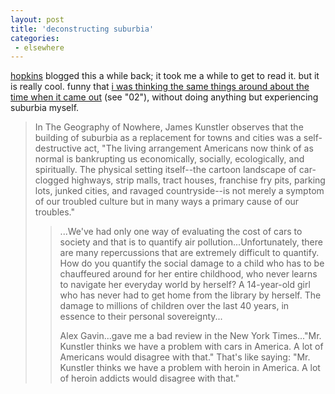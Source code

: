 ```yaml
---
layout: post
title: 'deconstructing suburbia'
categories:
 - elsewhere
---
```


<a href="http://monkhouse.blogspot.com">hopkins</a> blogged this a while back; it took me a while to get to read it. but it is really cool. funny that <a href="index.php?file=blog_2003_01_17.xml&id=205">i was thinking the same things around about the time when it came out</a> (see "02"), without doing anything but experiencing suburbia myself.<blockquote>In The Geography of Nowhere, James Kunstler observes that the building of suburbia as a replacement for towns and cities was a self-destructive act, "The living arrangement Americans now think of as normal is bankrupting us economically, socially, ecologically, and spiritually. The physical setting itself--the cartoon landscape of car-clogged highways, strip malls, tract houses, franchise fry pits, parking lots, junked cities, and ravaged countryside--is not merely a symptom of our troubled culture but in many ways a primary cause of our troubles."



<blockquote>...We've had only one way of evaluating the cost of cars to society and that is to quantify air pollution...Unfortunately, there are many repercussions that are extremely difficult to quantify. How do you quantify the social damage to a child who has to be chauffeured around for her entire childhood, who never learns to navigate her everyday world by herself? A 14-year-old girl who has never had to get home from the library by herself. The damage to millions of children over the last 40 years, in essence to their personal sovereignty...



Alex Gavin...gave me a bad review in the New York Times..."Mr. Kunstler thinks we have a problem with cars in America. A lot of Americans would disagree with that." That's like saying: "Mr. Kunstler thinks we have a problem with heroin in America. A lot of heroin addicts would disagree with that."</blockquote></blockquote>

